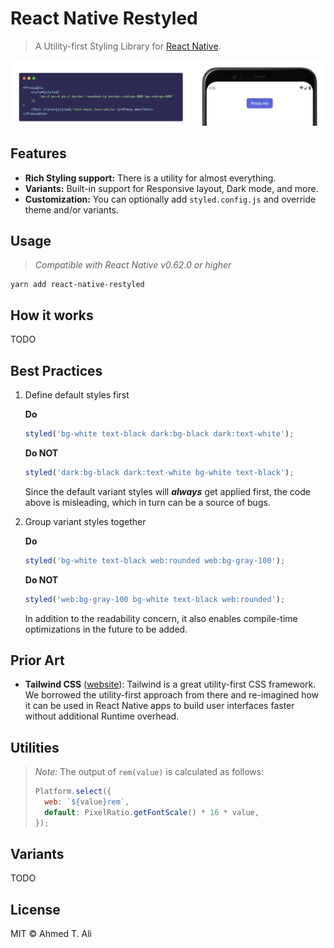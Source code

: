 # React Native Restyled

> A Utility-first Styling Library for [React Native][rn].

![](./docs/demo.png)

## Features

- **Rich Styling support:** There is a utility for almost everything.
- **Variants:** Built-in support for Responsive layout, Dark mode, and more.
- **Customization:** You can optionally add `styled.config.js` and override theme and/or variants.

## Usage

> _Compatible with React Native v0.62.0 or higher_

```
yarn add react-native-restyled
```

## How it works

TODO

## Best Practices

1. Define default styles first

   **Do**

   ```javascript
   styled('bg-white text-black dark:bg-black dark:text-white');
   ```

   **Do NOT**

   ```javascript
   styled('dark:bg-black dark:text-white bg-white text-black');
   ```

   Since the default variant styles will _**always**_ get applied first, the code above is misleading, which in turn can be a source of bugs.

2. Group variant styles together

   **Do**

   ```javascript
   styled('bg-white text-black web:rounded web:bg-gray-100');
   ```

   **Do NOT**

   ```javascript
   styled('web:bg-gray-100 bg-white text-black web:rounded');
   ```

   In addition to the readability concern, it also enables compile-time optimizations in the future to be added.

## Prior Art

- **Tailwind CSS** ([website][tw]): Tailwind is a great utility-first CSS framework. We borrowed the utility-first approach from there and re-imagined how it can be used in React Native apps to build user interfaces faster without additional Runtime overhead.

## Utilities

> _Note:_ The output of `rem(value)` is calculated as follows:
>
> ```javascript
> Platform.select({
> 	web: `${value}rem`,
> 	default: PixelRatio.getFontScale() * 16 * value,
> });
> ```

<!-- UTILS-GEN-START -->

<!-- UTILS-GEN-END -->

## Variants

TODO

## License

MIT © Ahmed T. Ali

[rn]: https://reactnative.dev
[tw]: https://tailwindcss.com/
[tw-rn]: https://github.com/vadimdemedes/tailwind-rn
